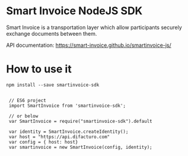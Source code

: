 # Smart Invoice NodeJS SDK

Smart Invoice is a transportation layer which allow participants securely exchange documents between them.

API documentation: https://smart-invoice.github.io/smartinvoice-js/

# How to use it

    npm install --save smartinvoice-sdk


     // ES6 project
     import SmartInvoice from 'smartinvoice-sdk';

     // or below
     var SmartInvoice = require("smartinvoice-sdk").default

     var identity = SmartInvoice.createIdentity();
     var host = "https://api.difacturo.com"
     var config = { host: host}
     var smartinvoice = new SmartInvoice(config, identity);
